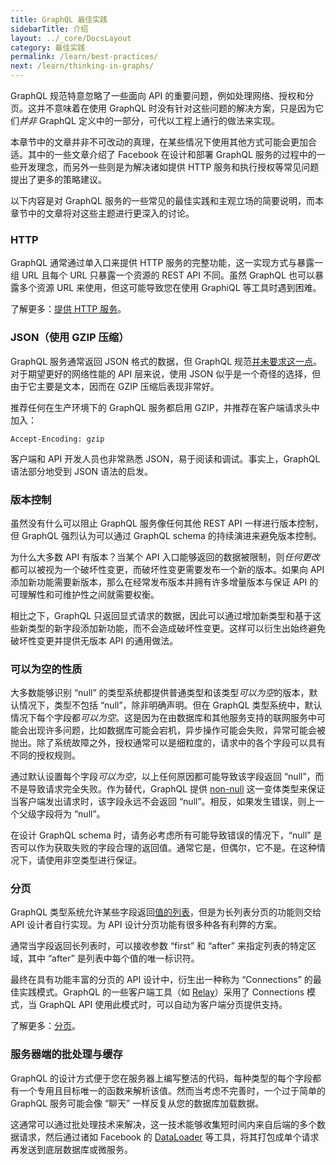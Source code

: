 ```yaml
---
title: GraphQL 最佳实践
sidebarTitle: 介绍
layout: ../_core/DocsLayout
category: 最佳实践
permalink: /learn/best-practices/
next: /learn/thinking-in-graphs/
---
```


GraphQL 规范特意忽略了一些面向 API 的重要问题，例如处理网络、授权和分页。这并不意味着在使用 GraphQL 时没有针对这些问题的解决方案，只是因为它们*并非* GraphQL 定义中的一部分，可代以工程上通行的做法来实现。

本章节中的文章并非不可改动的真理，在某些情况下使用其他方式可能会更加合适。其中的一些文章介绍了 Facebook 在设计和部署 GraphQL 服务的过程中的一些开发理念，而另外一些则是为解决诸如提供 HTTP 服务和执行授权等常见问题提出了更多的策略建议。

以下内容是对 GraphQL 服务的一些常见的最佳实践和主观立场的简要说明，而本章节中的文章将对这些主题进行更深入的讨论。


### HTTP

GraphQL 通常通过单入口来提供 HTTP 服务的完整功能，这一实现方式与暴露一组 URL 且每个 URL 只暴露一个资源的 REST API 不同。虽然 GraphQL 也可以暴露多个资源 URL 来使用，但这可能导致您在使用 GraphiQL 等工具时遇到困难。

了解更多：[提供 HTTP 服务](/learn/serving-over-http/)。


### JSON（使用 GZIP 压缩）

GraphQL 服务通常返回 JSON 格式的数据，但 GraphQL 规范[并未要求这一点](http://facebook.github.io/graphql/#sec-Serialization-Format)。对于期望更好的网络性能的 API 层来说，使用 JSON 似乎是一个奇怪的选择，但由于它主要是文本，因而在 GZIP 压缩后表现非常好。

推荐任何在生产环境下的 GraphQL 服务都启用 GZIP，并推荐在客户端请求头中加入：

```
Accept-Encoding: gzip
```

客户端和 API 开发人员也非常熟悉 JSON，易于阅读和调试。事实上，GraphQL 语法部分地受到 JSON 语法的启发。


### 版本控制

虽然没有什么可以阻止 GraphQL 服务像任何其他 REST API 一样进行版本控制，但 GraphQL 强烈认为可以通过 GraphQL schema 的持续演进来避免版本控制。

为什么大多数 API 有版本？当某个 API 入口能够返回的数据被限制，则*任何更改*都可以被视为一个破坏性变更，而破坏性变更需要发布一个新的版本。如果向 API 添加新功能需要新版本，那么在经常发布版本并拥有许多增量版本与保证 API 的可理解性和可维护性之间就需要权衡。

相比之下，GraphQL 只返回显式请求的数据，因此可以通过增加新类型和基于这些新类型的新字段添加新功能，而不会造成破坏性变更。这样可以衍生出始终避免破坏性变更并提供无版本 API 的通用做法。


### 可以为空的性质

大多数能够识别 “null” 的类型系统都提供普通类型和该类型*可以为空*的版本，默认情况下，类型不包括 “null”，除非明确声明。但在 GraphQL 类型系统中，默认情况下每个字段都*可以为空*。这是因为在由数据库和其他服务支持的联网服务中可能会出现许多问题，比如数据库可能会宕机，异步操作可能会失败，异常可能会被抛出。除了系统故障之外，授权通常可以是细粒度的，请求中的各个字段可以具有不同的授权规则。

通过默认设置每个字段*可以为空*，以上任何原因都可能导致该字段返回 “null”，而不是导致请求完全失败。作为替代，GraphQL 提供 [non-null](/learn/schema/#lists-and-non-null) 这一变体类型来保证当客户端发出请求时，该字段永远不会返回 “null”。相反，如果发生错误，则上一个父级字段将为 “null”。

在设计 GraphQL schema 时，请务必考虑所有可能导致错误的情况下，“null” 是否可以作为获取失败的字段合理的返回值。通常它是，但偶尔，它不是。在这种情况下，请使用非空类型进行保证。


### 分页

GraphQL 类型系统允许某些字段返回[值的列表](/learn/schema/#lists-and-non-null)，但是为长列表分页的功能则交给 API 设计者自行实现。为 API 设计分页功能有很多种各有利弊的方案。

通常当字段返回长列表时，可以接收参数 “first” 和 “after” 来指定列表的特定区域，其中 “after” 是列表中每个值的唯一标识符。

最终在具有功能丰富的分页的 API 设计中，衍生出一种称为 “Connections” 的最佳实践模式。GraphQL 的一些客户端工具（如 [Relay](https://facebook.github.io/relay/)）采用了 Connections 模式，当 GraphQL API 使用此模式时，可以自动为客户端分页提供支持。

了解更多：[分页](/learn/pagination/)。


### 服务器端的批处理与缓存

GraphQL 的设计方式便于您在服务器上编写整洁的代码，每种类型的每个字段都有一个专用且目标唯一的函数来解析该值。然而当考虑不完善时，一个过于简单的 GraphQL 服务可能会像 “聊天” 一样反复从您的数据库加载数据。

这通常可以通过批处理技术来解决，这一技术能够收集短时间内来自后端的多个数据请求，然后通过诸如 Facebook 的 [DataLoader](https://github.com/facebook/dataloader) 等工具，将其打包成单个请求再发送到底层数据库或微服务。
